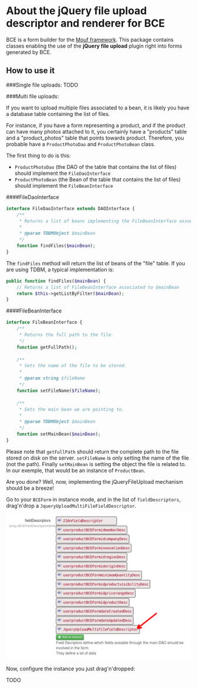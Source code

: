 About the jQuery file upload descriptor and renderer for BCE
============================================================

BCE is a form builder for the [Mouf framework](http://mouf-php.com).
This package contains classes enabling the use of the **jQuery file upload** plugin right into forms generated by BCE.

How to use it
-------------

###Single file uploads:
TODO

###Multi file uploads:

If you want to upload multiple files associated to a bean, it is likely you have a database table containing the list of files.

For instance, if you have a form representing a product, and if the product can have many photos attached to it, you certainly have a "products" table and a "product_photos" table that points towards product. Therefore, you probable have a `ProductPhotoDao` and `ProductPhotoBean` class.

The first thing to do is this:

- `ProductPhotoDao` (the DAO of the table that contains the list of files) should implement the `FileDaoInterface`
- `ProductPhotoBean` (the Bean of the table that contains the list of files) should implement the `FileBeanInterface`

####FileDaoInterface
```php
interface FileDaoInterface extends DAOInterface {
	/**
	 * Returns a list of beans implementing the FileBeanInterface associated with the main bean containing the files.
	 * 
	 * @param TDBMObject $mainBean
	 */
	function findFiles($mainBean);
}
```

The `findFiles` method will return the list of beans of the "file" table. If you are using TDBM, a typical implementation is:

```php
public function findFiles($mainBean) {
	// Returns a list of FileBeanInterface associated to $mainBean
	return $this->getListByFilter($mainBean);
}
```

####FileBeanInterface
```php
interface FileBeanInterface {
	/**
	 * Returns the full path to the file.
	 */
	function getFullPath();
	
	/**
	 * Sets the name of the file to be stored.
	 * 
	 * @param string $fileName
	 */
	function setFileName($fileName);
	
	/**
	 * Sets the main bean we are pointing to.
	 * 
	 * @param TDBMObject $mainBean
	 */
	function setMainBean($mainBean);
}
```

Please note that `getFullPath` should return the complete path to the file stored on disk on the server.
`setFileName` is only setting the name of the file (not the path). Finally `setMainBean` is setting the
object the file is related to. In our exemple, that would be an instance of `ProductBean`.

Are you done? Well, now, implementing the jQueryFileUpload mechanism should be a breeze!

Go to your `BCEForm` in instance mode, and in the list of `fieldDescriptors`, drag'n'drop a 
`JqueryUploadMultiFileFieldDescriptor`.

![Field descriptors](doc/images/field_descriptors.png)

Now, configure the instance you just drag'n'dropped:

TODO
